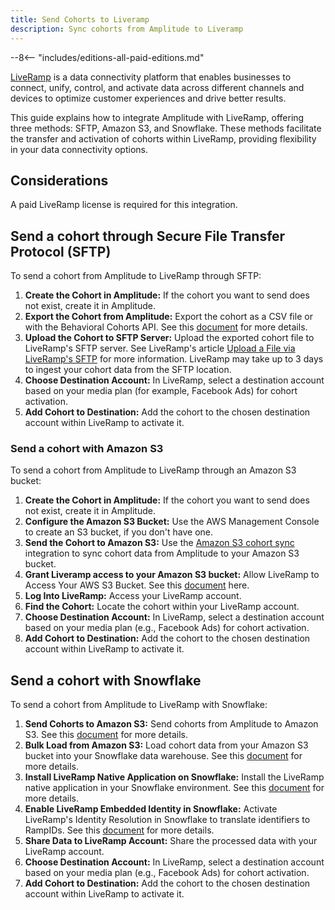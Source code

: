 ```yaml
---
title: Send Cohorts to Liveramp
description: Sync cohorts from Amplitude to Liveramp
---
```


--8<-- "includes/editions-all-paid-editions.md"

[LiveRamp](https://liveramp.com/) is a data connectivity platform that enables businesses to connect, unify, control, and activate data across different channels and devices to optimize customer experiences and drive better results.

This guide explains how to integrate Amplitude with LiveRamp, offering three methods: SFTP, Amazon S3, and Snowflake. These methods facilitate the transfer and activation of cohorts within LiveRamp, providing flexibility in your data connectivity options.

## Considerations

A paid LiveRamp license is required for this integration.

## Send a cohort through Secure File Transfer Protocol (SFTP) 

To send a cohort from Amplitude to LiveRamp through SFTP:

1. **Create the Cohort in Amplitude:** If the cohort you want to send does not exist, create it in Amplitude.
2. **Export the Cohort from Amplitude:** Export the cohort as a CSV file or with the Behavioral Cohorts API. See this [document](https://help.amplitude.com/hc/en-us/articles/360028552471-Amplitude-Audiences-overview-Drive-conversions-with-true-one-to-one-personalization-) for more details.
3. **Upload the Cohort to SFTP Server:** Upload the exported cohort file to LiveRamp's SFTP server. See LiveRamp's article [Upload a File via LiveRamp's SFTP](https://docs.liveramp.com/connect/en/upload-a-file-via-liveramp-s-sftp.html) for more information. LiveRamp may take up to 3 days to ingest your cohort data from the SFTP location.
4. **Choose Destination Account:** In LiveRamp, select a destination account based on your media plan (for example, Facebook Ads) for cohort activation.
5. **Add Cohort to Destination:** Add the cohort to the chosen destination account within LiveRamp to activate it.

### Send a cohort with Amazon S3

To send a cohort from Amplitude to LiveRamp through an Amazon S3 bucket:

1. **Create the Cohort in Amplitude:** If the cohort you want to send does not exist, create it in Amplitude.
2. **Configure the Amazon S3 Bucket:** Use the AWS Management Console to create an S3 bucket, if you don't have one.
3. **Send the Cohort to Amazon S3:** Use the [Amazon S3 cohort sync](https://www.docs.developers.amplitude.com/data/destinations/amazon-s3-cohort/) integration to sync cohort data from Amplitude to your Amazon S3 bucket.
4. **Grant Liveramp access to your Amazon S3 bucket:** Allow LiveRamp to Access Your AWS S3 Bucket. See this [document](https://docs.liveramp.com/connect/en/allow-liveramp-to-access-your-aws-s3-bucket.html) here.
5. **Log Into LiveRamp:** Access your LiveRamp account.
6. **Find the Cohort:** Locate the cohort within your LiveRamp account.
7. **Choose Destination Account:** In LiveRamp, select a destination account based on your media plan (e.g., Facebook Ads) for cohort activation.
8. **Add Cohort to Destination:** Add the cohort to the chosen destination account within LiveRamp to activate it.

## Send a cohort with Snowflake

To send a cohort from Amplitude to LiveRamp with Snowflake:

1. **Send Cohorts to Amazon S3:** Send cohorts from Amplitude to Amazon S3. See this [document](https://www.docs.developers.amplitude.com/data/destinations/amazon-s3-cohort/) for more details.
2. **Bulk Load from Amazon S3:** Load cohort data from your Amazon S3 bucket into your Snowflake data warehouse. See this [document](https://docs.snowflake.com/en/user-guide/data-load-s3) for more details.
3. **Install LiveRamp Native Application on Snowflake:** Install the LiveRamp native application in your Snowflake environment. See this [document](https://docs.liveramp.com/identity/en/set-up-the-liveramp-native-app-in-snowflake.html) for more details.
4. **Enable LiveRamp Embedded Identity in Snowflake:** Activate LiveRamp's Identity Resolution in Snowflake to translate identifiers to RampIDs. See this [document](https://docs.liveramp.com/identity/en/perform-identity-resolution-in-snowflake.html) for more details.
5. **Share Data to LiveRamp Account:** Share the processed data with your LiveRamp account.
6. **Choose Destination Account:** In LiveRamp, select a destination account based on your media plan (e.g., Facebook Ads) for cohort activation.
7. **Add Cohort to Destination:** Add the cohort to the chosen destination account within LiveRamp to activate it.
